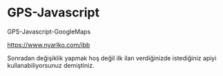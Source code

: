 # GPS-Javascript
GPS-Javascript-GoogleMaps

https://www.nyarlko.com/ibb

Sonradan değişiklik yapmak hoş değil ilk ilan verdiğinizde istediğiniz apiyi kullanabiliyorsunuz demiştiniz.
